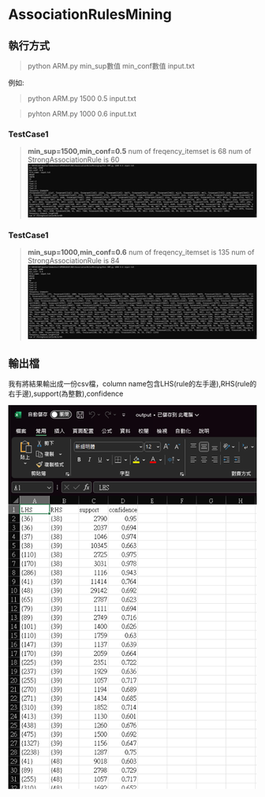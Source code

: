 # AssociationRulesMining
## 執行方式
> python ARM.py min_sup數值 min_conf數值 input.txt

例如:
> python ARM.py 1500 0.5 input.txt

> pyhton ARM.py 1000 0.6 input.txt

### TestCase1
> **min_sup=1500,min_conf=0.5**
num of freqency_itemset is 68
num of StrongAssociationRule is 60
![alt text](image.png)
### TestCase1
> **min_sup=1000,min_conf=0.6**
num of freqency_itemset is 135
num of StrongAssociationRule is 84
![alt text](image-1.png)

## 輸出檔
我有將結果輸出成一份csv檔，column name包含LHS(rule的左手邊),RHS(rule的右手邊),support(為整數),confidence

![alt text](image-2.png)